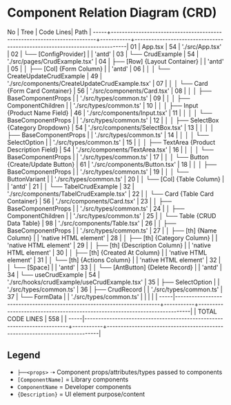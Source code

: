 # Component Relation Diagram (CRD)

No   | Tree                                                                   | Code Lines|     Path                                                                  |
-----+------------------------------------------------------------------------+-----------+---------------------------------------------------------------------------|
01   | App.tsx                                                                |   54      |     './src/App.tsx'                                                       |
02   | └── [ConfigProvider]                                                   |           |     'antd'                                                                | 
03   |     └── CrudExample                                                    |   54      |     './src/pages/CrudExample.tsx'                                         |
04   |         ├── [Row] {Layout Container}                                   |           |     'antd'                                                                |
05   |         │   ├── [Col] {Form Column}                                    |           |     'antd'                                                                |
06   |         │   │   └── CreateUpdateCrudExample                            |   49      |     './src/components/CreateUpdateCrudExample.tsx'                        |
07   |         │   │       └── Card {Form Card Container}                     |   56      |     './src/components/Card.tsx'                                           |
08   |         │   │           ├──<props> BaseComponentProps                  |           |     './src/types/common.ts'                                               |
09   |         │   │           ├──<props> ComponentChildren                   |           |     './src/types/common.ts'                                               |
10   |         │   │           ├── Input {Product Name Field}                 |   46      |     './src/components/Input.tsx'                                          |
11   |         │   │           │   └──<props> BaseComponentProps              |           |     './src/types/common.ts'                                               |
12   |         │   │           ├── SelectBox {Category Dropdown}              |   54      |     './src/components/SelectBox.tsx'                                      |
13   |         │   │           │   ├──<props> BaseComponentProps              |           |     './src/types/common.ts'                                               |
14   |         │   │           │   └──<props> SelectOption                    |           |     './src/types/common.ts'                                               |
15   |         │   │           ├── TextArea {Product Description Field}       |   54      |     './src/components/TextArea.tsx'                                       |
16   |         │   │           │   └──<props> BaseComponentProps              |           |     './src/types/common.ts'                                               |
17   |         │   │           └── Button {Create/Update Button}              |   61      |     './src/components/Button.tsx'                                         |
18   |         │   │               ├──<props> BaseComponentProps              |           |     './src/types/common.ts'                                               |
19   |         │   │               └──<props> ButtonVariant                   |           |     './src/types/common.ts'                                               |
20   |         │   └── [Col] {Table Column}                                   |           |     'antd'                                                                |
21   |         │       └── TabelCrudExample                                   |   32      |     './src/components/TabelCrudExample.tsx'                               |
22   |         │           └── Card {Table Card Container}                    |   56      |     './src/components/Card.tsx'                                           |
23   |         │               ├──<props> BaseComponentProps                  |           |     './src/types/common.ts'                                               |
24   |         │               ├──<props> ComponentChildren                   |           |     './src/types/common.ts'                                               |
25   |         │               └── Table {CRUD Data Table}                    |   98      |     './src/components/Table.tsx'                                          |
26   |         │                   ├──<props> BaseComponentProps              |           |     './src/types/common.ts'                                               |
27   |         │                   ├── [th] {Name Column}                     |           |     'native HTML element'                                                 |
28   |         │                   ├── [th] {Category Column}                 |           |     'native HTML element'                                                 |
29   |         │                   ├── [th] {Description Column}              |           |     'native HTML element'                                                 |
30   |         │                   ├── [th] {Created At Column}               |           |     'native HTML element'                                                 |
31   |         │                   └── [th] {Actions Column}                  |           |     'native HTML element'                                                 |
32   |         │                       └── [Space]                            |           |     'antd'                                                                |
33   |         │                             └── [AntButton] {Delete Record}  |           |     'antd'                                                                |
34   |         └── useCrudExample                                             |   54      |     './src/hooks/crudExample/useCrudExample.tsx'                          |
35   |             ├──<props> SelectOption                                    |           |     './src/types/common.ts'                                               |
36   |             ├──<props> CrudRecord                                      |           |     './src/types/common.ts'                                               |
37   |             └──<props> FormData                                        |           |     './src/types/common.ts'                                               |
     |                                                                        |           |                                                                           |
-----|------------------------------------------------------------------------+-----------+---------------------------------------------------------------------------|
     |                                                       TOTAL CODE LINES |   558     |                                                                           |
-----|------------------------------------------------------------------------+-----------+---------------------------------------------------------------------------|

## Legend

- `├──<props>` ➝ Component props/attributes/types passed to components
- `[ComponentName]` = Library components
- `ComponentName` = Developer components
- `{Description}` = UI element purpose/content

